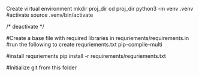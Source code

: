 Create virtual environment
mkdir proj_dir
cd proj_dir
python3 -m venv .venv
#activate
source .venv/bin/activate

/*
deactivate
*/

#Create a base file with required libraries in requriements/requirements.in
#run the following to create requriements.txt
pip-compile-multi

#install requriements
pip install -r requirements/requriements.txt

#Initialize git from this folder

